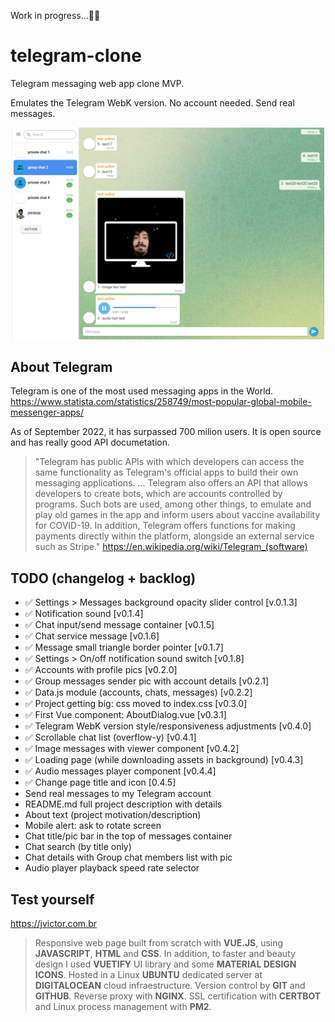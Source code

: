 Work in progress...👨‍💻
# telegram-clone
Telegram messaging web app clone MVP.

Emulates the Telegram WebK version. No account needed. Send real messages.

![alt text](https://github.com/jvictorjs/telegram-clone/blob/main/screenshots/Screenshot%202022-09-17%20192331.png?raw=true)


## About Telegram

Telegram is one of the most used messaging apps in the World. https://www.statista.com/statistics/258749/most-popular-global-mobile-messenger-apps/

As of September 2022, it has surpassed 700 milion users.
It is open source and has really good API documetation.
> "Telegram has public APIs with which developers can access the same functionality as Telegram's official apps to build their own messaging applications.
...
Telegram also offers an API that allows developers to create bots, which are accounts controlled by programs. Such bots are used, among other things, to emulate and play old games in the app and inform users about vaccine availability for COVID-19.
In addition, Telegram offers functions for making payments directly within the platform, alongside an external service such as Stripe."
https://en.wikipedia.org/wiki/Telegram_(software)


## TODO (changelog + backlog)
 
- ✅ Settings > Messages background opacity slider control [v.0.1.3] 
- ✅ Notification sound [v0.1.4]
- ✅ Chat input/send message container [v0.1.5]
- ✅ Chat service message [v0.1.6]
- ✅ Message small triangle border pointer [v0.1.7]
- ✅ Settings > On/off notification sound switch [v0.1.8]
- ✅ Accounts with profile pics [v0.2.0]
- ✅ Group messages sender pic with account details [v0.2.1]
- ✅ Data.js module (accounts, chats, messages) [v0.2.2]
- ✅ Project getting big: css moved to index.css [v0.3.0]
- ✅ First Vue component: AboutDialog.vue [v0.3.1]
- ✅ Telegram WebK version style/responsiveness adjustments [v0.4.0]
- ✅ Scrollable chat list (overflow-y) [v0.4.1]
- ✅ Image messages with viewer component [v0.4.2]
- ✅ Loading page (while downloading assets in background) [v0.4.3]
- ✅ Audio messages player component [v0.4.4]
- ✅ Change page title and icon [0.4.5]
- Send real messages to my Telegram account
- README.md full project description with details
- About text (project motivation/description)
- Mobile alert: ask to rotate screen
- Chat title/pic bar in the top of messages container
- Chat search (by title only)
- Chat details with Group chat members list with pic
- Audio player playback speed rate selector

## Test yourself
https://jvictor.com.br
>Responsive web page built from scratch with <b>VUE.JS</b>, using <b>JAVASCRIPT</b>, <b>HTML</b> and <b>CSS</b>. In addition, to faster and beauty design I used <b>VUETIFY</b> UI library and some <b>MATERIAL DESIGN ICONS</b>. Hosted in a Linux <b>UBUNTU</b> dedicated server at <b>DIGITALOCEAN</b> cloud infraestructure. Version control by <b>GIT</b> and <b>GITHUB</b>. Reverse proxy with <b>NGINX</b>. SSL certification with <b>CERTBOT</b> and Linux process management with <b>PM2</b>.